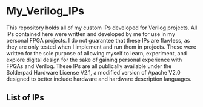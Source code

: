 # My_Verilog_IPs
This repository holds all of my custom IPs developed for Verilog projects. All
IPs contained here were written and developed by me for use in my personal FPGA
projects. I do not guarantee that these IPs are flawless, as they are only
tested when I implement and run them in projects. These were written for the
sole purpose of allowing myself to learn, experiment, and explore digital
design for the sake of gaining personal experience with FPGAs and Verilog.
These IPs are all publically available under the Solderpad Hardware License
V2.1, a modified version of Apache V2.0 designed to better include hardware and
hardware description languages.

## List of IPs
